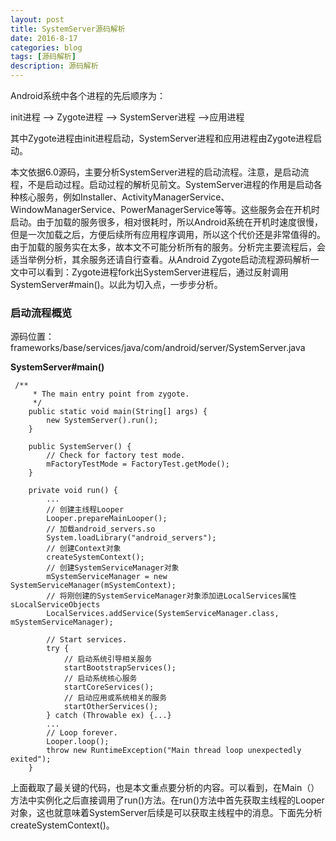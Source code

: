 ```yaml
---
layout: post
title: SystemServer源码解析
date: 2016-8-17
categories: blog
tags: [源码解析]
description: 源码解析
---
```


Android系统中各个进程的先后顺序为：

init进程 –-> Zygote进程 –> SystemServer进程 –>应用进程

其中Zygote进程由init进程启动，SystemServer进程和应用进程由Zygote进程启动。

本文依据6.0源码，主要分析SystemServer进程的启动流程。注意，是启动流程，不是启动过程。启动过程的解析见前文。SystemServer进程的作用是启动各种核心服务，例如Installer、ActivityManagerService、WindowManagerService、PowerManagerService等等。这些服务会在开机时启动。由于加载的服务很多，相对很耗时，所以Android系统在开机时速度很慢，但是一次加载之后，方便后续所有应用程序调用，所以这个代价还是非常值得的。由于加载的服务实在太多，故本文不可能分析所有的服务。分析完主要流程后，会适当举例分析，其余服务还请自行查看。从Android Zygote启动流程源码解析一文中可以看到：Zygote进程fork出SystemServer进程后，通过反射调用SystemServer#main()。以此为切入点，一步步分析。


### 启动流程概览

源码位置：frameworks/base/services/java/com/android/server/SystemServer.java 

**SystemServer#main()**          

```
 /**
     * The main entry point from zygote.
     */
    public static void main(String[] args) {
        new SystemServer().run();
    }

    public SystemServer() {
        // Check for factory test mode.
        mFactoryTestMode = FactoryTest.getMode();
    }

    private void run() {
        ...
        // 创建主线程Looper
        Looper.prepareMainLooper();
        // 加载android_servers.so
        System.loadLibrary("android_servers");
        // 创建Context对象
        createSystemContext();
        // 创建SystemServiceManager对象
        mSystemServiceManager = new SystemServiceManager(mSystemContext);
        // 将刚创建的SystemServiceManager对象添加进LocalServices属性sLocalServiceObjects
        LocalServices.addService(SystemServiceManager.class, mSystemServiceManager);

        // Start services.
        try {
            // 启动系统引导相关服务
            startBootstrapServices();
            // 启动系统核心服务
            startCoreServices();
            // 启动应用或系统相关的服务
            startOtherServices();
        } catch (Throwable ex) {...}
        ...
        // Loop forever.
        Looper.loop();
        throw new RuntimeException("Main thread loop unexpectedly exited");
    }
```

上面截取了最关键的代码，也是本文重点要分析的内容。可以看到，在Main（）方法中实例化之后直接调用了run()方法。在run()方法中首先获取主线程的Looper对象，这也就意味着SystemServer后续是可以获取主线程中的消息。下面先分析createSystemContext()。

#### 
